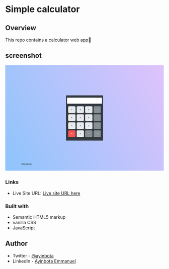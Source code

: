 # Simple calculator

## Overview

This repo contains a calculator web app🧮

## screenshot

![Calculator](./images/screenshot.png)

### Links

- Live Site URL: [Live site URL here](https://ayinbota-age-calculator.netlify.app/)

### Built with

- Semantic HTML5 markup
- vanilla CSS
- JavaScript

## Author

- Twitter - [@ayinbota](https://twitter.com/ayinbota_)
- LinkedIn - [Ayinbota Emmanuel](https://www.linkedin.com/in/emmanuel-ayinbota-59a2b5280/)
